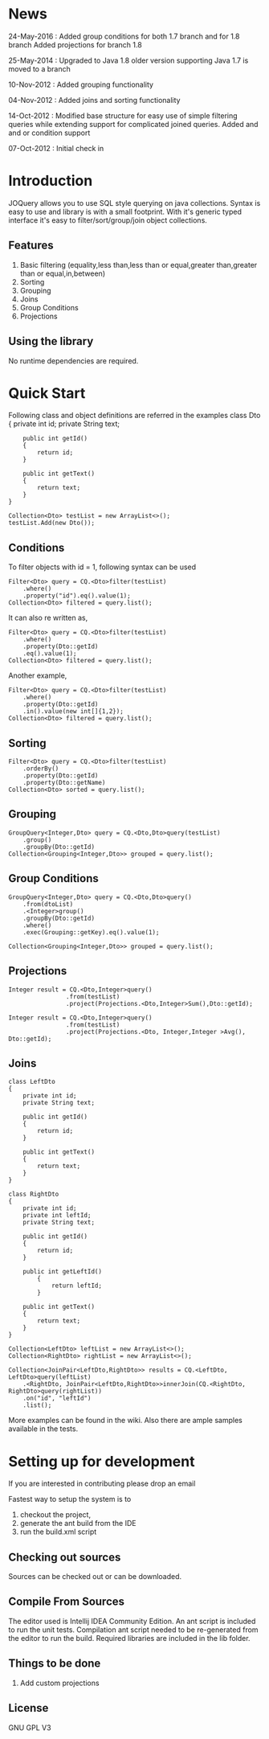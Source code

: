 # News #
24-May-2016 :
Added group conditions for both 1.7 branch and for 1.8 branch
Added projections for branch 1.8

25-May-2014 :
Upgraded to Java 1.8
older version supporting Java 1.7 is moved to a branch

10-Nov-2012 :
Added grouping functionality

04-Nov-2012 :
Added joins and sorting functionality

14-Oct-2012 :
Modified base structure for easy use of simple filtering queries while extending support for complicated joined queries.
Added and and or condition support

07-Oct-2012 :
Initial check in

# Introduction #
JOQuery allows you to use SQL style querying on java collections. Syntax is easy to use and library is with a small footprint. With it's generic typed interface it's easy to filter/sort/group/join object collections.

## Features ##
  1. Basic filtering (equality,less than,less than or equal,greater than,greater than or equal,in,between)
  1. Sorting
  1. Grouping
  1. Joins
  1. Group Conditions
  1. Projections

## Using the library ##
No runtime dependencies are required.

# Quick Start #

Following class and object definitions are referred in the examples
	class Dto
	{
		private int id;
		private String text;

		public int getId()
		{
			return id;
		}

		public int getText()
		{
			return text;
		}
	}

	Collection<Dto> testList = new ArrayList<>();
	testList.Add(new Dto());


## Conditions ##
To filter objects with id = 1, following syntax can be used

	Filter<Dto> query = CQ.<Dto>filter(testList)
		.where()
		.property("id").eq().value(1);
	Collection<Dto> filtered = query.list();


It can also re written as,

	Filter<Dto> query = CQ.<Dto>filter(testList)
		.where()
		.property(Dto::getId)
		.eq().value(1);
	Collection<Dto> filtered = query.list();


Another example,

	Filter<Dto> query = CQ.<Dto>filter(testList)
		.where()
		.property(Dto::getId)
		.in().value(new int[]{1,2});
	Collection<Dto> filtered = query.list();


## Sorting ##

    Filter<Dto> query = CQ.<Dto>filter(testList)
        .orderBy()
        .property(Dto::getId)
        .property(Dto::getName)
    Collection<Dto> sorted = query.list();


## Grouping ##

    GroupQuery<Integer,Dto> query = CQ.<Dto,Dto>query(testList)
        .group()
        .groupBy(Dto::getId)
    Collection<Grouping<Integer,Dto>> grouped = query.list();

## Group Conditions ##

	GroupQuery<Integer,Dto> query = CQ.<Dto,Dto>query()
		.from(dtoList)
		.<Integer>group()
		.groupBy(Dto::getId)
		.where()
		.exec(Grouping::getKey).eq().value(1);
	
	Collection<Grouping<Integer,Dto>> grouped = query.list();
	
## Projections ##

	Integer result = CQ.<Dto,Integer>query()
					.from(testList)
					.project(Projections.<Dto,Integer>Sum(),Dto::getId);
	
	Integer result = CQ.<Dto,Integer>query()
					.from(testList)
					.project(Projections.<Dto, Integer,Integer >Avg(), Dto::getId);
	
## Joins ##

	class LeftDto
	{
		private int id;
		private String text;

		public int getId()
		{
			return id;
		}

		public int getText()
		{
			return text;
		}
	}

	class RightDto
	{
		private int id;
		private int leftId;
		private String text;

		public int getId()
		{
			return id;
		}

		public int getLeftId()
			{
				return leftId;
			}

		public int getText()
		{
			return text;
		}
	}

	Collection<LeftDto> leftList = new ArrayList<>();
	Collection<RightDto> rightList = new ArrayList<>();

	Collection<JoinPair<LeftDto,RightDto>> results = CQ.<LeftDto, LeftDto>query(leftList)
		.<RightDto, JoinPair<LeftDto,RightDto>>innerJoin(CQ.<RightDto, RightDto>query(rightList))
		.on("id", "leftId")
		.list();

More examples can be found in the wiki. Also there are ample samples available in the tests.

# Setting up for development #
If you are interested in contributing please drop an email

Fastest way to setup the system is to
  1. checkout the project,
  1. generate the ant build from the IDE
  1. run the build.xml script

## Checking out sources ##
Sources can be checked out or can be downloaded.

## Compile From Sources ##
The editor used is Intellij IDEA Community Edition. An ant script is included to run the unit tests. Compilation ant script needed to be re-generated from the editor to run the build. Required libraries are included in the lib folder.

## Things to be done ##
  1. Add custom projections

## License
GNU GPL V3